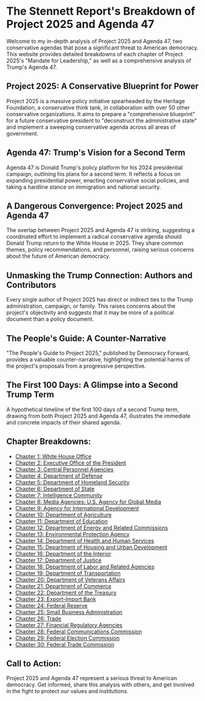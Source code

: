 # The Stennett Report's Breakdown of Project 2025 and Agenda 47

Welcome to my in-depth analysis of Project 2025 and Agenda 47, two conservative agendas that pose a significant threat to American democracy. This website provides detailed breakdowns of each chapter of Project 2025's "Mandate for Leadership," as well as a comprehensive analysis of Trump's Agenda 47.

## Project 2025: A Conservative Blueprint for Power

Project 2025 is a massive policy initiative spearheaded by the Heritage Foundation, a conservative think tank, in collaboration with over 50 other conservative organizations. It aims to prepare a "comprehensive blueprint" for a future conservative president to "deconstruct the administrative state" and implement a sweeping conservative agenda across all areas of government.

## Agenda 47: Trump's Vision for a Second Term

Agenda 47 is Donald Trump's policy platform for his 2024 presidential campaign, outlining his plans for a second term. It reflects a focus on expanding presidential power, enacting conservative social policies, and taking a hardline stance on immigration and national security.

## A Dangerous Convergence: Project 2025 and Agenda 47

The overlap between Project 2025 and Agenda 47 is striking, suggesting a coordinated effort to implement a radical conservative agenda should Donald Trump return to the White House in 2025. They share common themes, policy recommendations, and personnel, raising serious concerns about the future of American democracy.

## Unmasking the Trump Connection: Authors and Contributors

Every single author of Project 2025 has direct or indirect ties to the Trump administration, campaign, or family. This raises concerns about the project's objectivity and suggests that it may be more of a political document than a policy document.

## The People's Guide: A Counter-Narrative

"The People's Guide to Project 2025," published by Democracy Forward, provides a valuable counter-narrative, highlighting the potential harms of the project's proposals from a progressive perspective.

## The First 100 Days: A Glimpse into a Second Trump Term

A hypothetical timeline of the first 100 days of a second Trump term, drawing from both Project 2025 and Agenda 47, illustrates the immediate and concrete impacts of their shared agenda.

## Chapter Breakdowns:

* [Chapter 1: White House Office](chapter1.md)
* [Chapter 2: Executive Office of the President](chapter2.md)
* [Chapter 3: Central Personnel Agencies](chapter3.md)
* [Chapter 4: Department of Defense](chapter4.md)
* [Chapter 5: Department of Homeland Security](chapter5.md)
* [Chapter 6: Department of State](chapter6.md)
* [Chapter 7: Intelligence Community](chapter7.md)
* [Chapter 8: Media Agencies: U.S. Agency for Global Media](chapter8.md)
* [Chapter 9: Agency for International Development](chapter9.md)
* [Chapter 10: Department of Agriculture](chapter10.md)
* [Chapter 11: Department of Education](chapter11.md)
* [Chapter 12: Department of Energy and Related Commissions](chapter12.md)
* [Chapter 13: Environmental Protection Agency](chapter13.md)
* [Chapter 14: Department of Health and Human Services](chapter14.md)
* [Chapter 15: Department of Housing and Urban Development](chapter15.md)
* [Chapter 16: Department of the Interior](chapter16.md)
* [Chapter 17: Department of Justice](chapter17.md)
* [Chapter 18: Department of Labor and Related Agencies](chapter18.md)
* [Chapter 19: Department of Transportation](chapter19.md)
* [Chapter 20: Department of Veterans Affairs](chapter20.md)
* [Chapter 21: Department of Commerce](chapter21.md)
* [Chapter 22: Department of the Treasury](chapter22.md)
* [Chapter 23: Export-Import Bank](chapter23.md)
* [Chapter 24: Federal Reserve](chapter24.md)
* [Chapter 25: Small Business Administration](chapter25.md)
* [Chapter 26: Trade](chapter26.md)
* [Chapter 27: Financial Regulatory Agencies](chapter27.md)
* [Chapter 28: Federal Communications Commission](chapter28.md)
* [Chapter 29: Federal Election Commission](chapter29.md)
* [Chapter 30: Federal Trade Commission](chapter30.md)

## Call to Action:

Project 2025 and Agenda 47 represent a serious threat to American democracy. Get informed, share this analysis with others, and get involved in the fight to protect our values and institutions.
